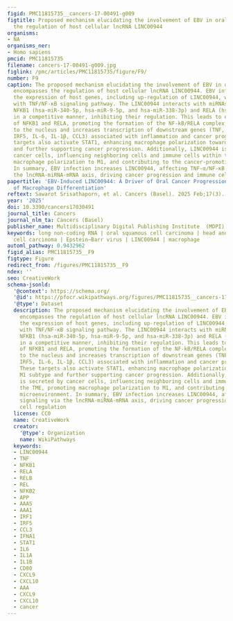 ```yaml
---
figid: PMC11815735__cancers-17-00491-g009
figtitle: Proposed mechanism elucidating the involvement of EBV in oral cancers encompasses
  the regulation of host cellular lncRNA LINC00944
organisms:
- NA
organisms_ner:
- Homo sapiens
pmcid: PMC11815735
filename: cancers-17-00491-g009.jpg
figlink: /pmc/articles/PMC11815735/figure/F9/
number: F9
caption: The proposed mechanism elucidating the involvement of EBV in oral cancers
  encompasses the regulation of host cellular lncRNA LINC00944. EBV infection modulates
  the expression of host genes, including up-regulation of LINC00944, which is associated
  with TNF/NF-κB signaling pathway. The LINC00944 interacts with miRNAs targeting
  NFKB1 (hsa-miR-340-5p, hsa-miR-9-5p, and hsa-miR-338-3p) and RELA (hsa-miR-506-3p)
  in a competitive manner, inhibiting their regulation. This leads to elevated levels
  of NFKB1 and RELA, promoting the formation of the NF-kB/RELA complex, which translocates
  to the nucleus and increases transcription of downstream genes (TNF, IFN, IRF1,
  IRF5, IL-6, IL-1β, CCL3) associated with inflammation and cancer progression. These
  targets also activate STAT1, enhancing macrophage polarization toward the M1 subtype
  and further supporting cancer progression. Additionally, LINC00944 is secreted by
  cancer cells, influencing neighboring cells and immune cells within the TME, promoting
  macrophage polarization to M1, and contributing to the cancer-promoting microenvironment.
  In summary, EBV infection increases LINC00944, affecting TNF-α/NF-κB signaling via
  the lncRNA-miRNA-mRNA axis, driving cancer progression and immune cell regulation
papertitle: 'EBV-Induced LINC00944: A Driver of Oral Cancer Progression and Influencer
  of Macrophage Differentiation'
reftext: Sawarot Srisathaporn, et al. Cancers (Basel). 2025 Feb;17(3).
year: '2025'
doi: 10.3390/cancers17030491
journal_title: Cancers
journal_nlm_ta: Cancers (Basel)
publisher_name: Multidisciplinary Digital Publishing Institute  (MDPI)
keywords: long non-coding RNA | oral squamous cell carcinoma | head and neck squamous
  cell carcinoma | Epstein–Barr virus | LINC00944 | macrophage
automl_pathway: 0.9432962
figid_alias: PMC11815735__F9
figtype: Figure
redirect_from: /figures/PMC11815735__F9
ndex: ''
seo: CreativeWork
schema-jsonld:
  '@context': https://schema.org/
  '@id': https://pfocr.wikipathways.org/figures/PMC11815735__cancers-17-00491-g009.html
  '@type': Dataset
  description: The proposed mechanism elucidating the involvement of EBV in oral cancers
    encompasses the regulation of host cellular lncRNA LINC00944. EBV infection modulates
    the expression of host genes, including up-regulation of LINC00944, which is associated
    with TNF/NF-κB signaling pathway. The LINC00944 interacts with miRNAs targeting
    NFKB1 (hsa-miR-340-5p, hsa-miR-9-5p, and hsa-miR-338-3p) and RELA (hsa-miR-506-3p)
    in a competitive manner, inhibiting their regulation. This leads to elevated levels
    of NFKB1 and RELA, promoting the formation of the NF-kB/RELA complex, which translocates
    to the nucleus and increases transcription of downstream genes (TNF, IFN, IRF1,
    IRF5, IL-6, IL-1β, CCL3) associated with inflammation and cancer progression.
    These targets also activate STAT1, enhancing macrophage polarization toward the
    M1 subtype and further supporting cancer progression. Additionally, LINC00944
    is secreted by cancer cells, influencing neighboring cells and immune cells within
    the TME, promoting macrophage polarization to M1, and contributing to the cancer-promoting
    microenvironment. In summary, EBV infection increases LINC00944, affecting TNF-α/NF-κB
    signaling via the lncRNA-miRNA-mRNA axis, driving cancer progression and immune
    cell regulation
  license: CC0
  name: CreativeWork
  creator:
    '@type': Organization
    name: WikiPathways
  keywords:
  - LINC00944
  - TNF
  - NFKB1
  - RELA
  - RELB
  - REL
  - NFKB2
  - APP
  - AAAS
  - AAA1
  - IRF1
  - IRF5
  - CCL3
  - IFNA1
  - STAT1
  - IL6
  - IL1A
  - IL1B
  - CD80
  - CXCL9
  - CXCL10
  - AAA
  - CXCL9
  - CXCL10
  - cancer
---
```

